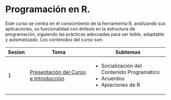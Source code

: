 # Programación en R.

Este curso se centra en el conocimiento de la herramienta R, analizando sus aplicaciones, su funcionalidad con énfasis en la estructura de programación, siguiendo las prácticas adecuadas para ser leíble, adaptable y automatizado. Los contenidos del curso son:

| Sesion | Tema          | Subtemas    |
|--------|---------------|-------------|
| 1      | [Presentación del Curso e Introducción](https://www.spanishged365.com/funciones-del-teclado-ingles-para-escribir-con-acentos/)  | <ul><li> Socialización del Contenido Programático </li><li> Acuerdos </li> <li> Apiaciones de R </li></ul> |
